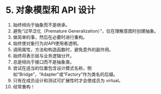 # 5. 对象模型和 API 设计

1. 始终倾向于抽象而不是继承。
2. 避免“过早泛化（Premature Generalization）”，仅在理解意图时创建抽象。
3. 做简单的事，然后在必要时进行重构。
4. 始终使对象行为对API使用者透明。
5. 调用属性，方法和构造函数时，避免意外的副作用。
6. 始终将表示层与业务逻辑分开。
7. 总是倾向于接口而不是抽象类。
8. 尝试在适当的位置包含设计模式名称，例如“Bridge”，“Adapter”或“Factory”作为类名的后缀。
9. 只有在成员设计和测试可扩展性时才会使成员为 virtual。
10. 经常重构！
